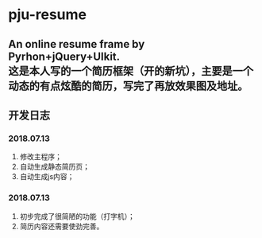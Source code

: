 # pju-resume
An online resume frame by Pyrhon+jQuery+UIkit.  
这是本人写的一个简历框架（开的新坑），主要是一个动态的有点炫酷的简历，写完了再放效果图及地址。
---  
## 开发日志
### 2018.07.13 
1. 修改主程序；
2. 自动生成静态简历页；
3. 自动生成js内容；
### 2018.07.13  
1. 初步完成了很简陋的功能（打字机）；
2. 简历内容还需要使劲完善。
